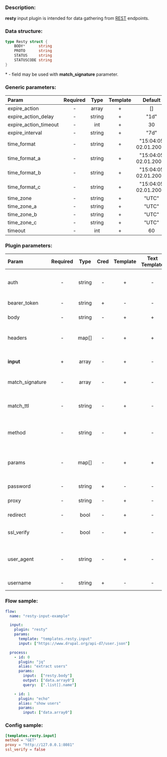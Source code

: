 ### Description:

**resty** input plugin is intended for data gathering from [REST](https://en.wikipedia.org/wiki/Representational_state_transfer) endpoints.

### Data structure:

```go
type Resty struct {
	BODY*      string
	PROTO      string
	STATUS     string
	STATUSCODE string
}
```

&ast; - field may be used with **match_signature** parameter.

### Generic parameters:

| Param                 | Required | Type   | Template | Default               |
|:----------------------|:--------:|:------:|:--------:|:---------------------:|
| expire_action         | -        | array  | +        | []                    |
| expire_action_delay   | -        | string | +        | "1d"                  |
| expire_action_timeout | -        | int    | +        | 30                    |
| expire_interval       | -        | string | +        | "7d"                  |
| time_format           | -        | string | +        | "15:04:05 02.01.2006" |
| time_format_a         | -        | string | +        | "15:04:05 02.01.2006" |
| time_format_b         | -        | string | +        | "15:04:05 02.01.2006" |
| time_format_c         | -        | string | +        | "15:04:05 02.01.2006" |
| time_zone             | -        | string | +        | "UTC"                 |
| time_zone_a           | -        | string | +        | "UTC"                 |
| time_zone_b           | -        | string | +        | "UTC"                 |
| time_zone_c           | -        | string | +        | "UTC"                 |
| timeout               | -        | int    | +        | 60                    |


### Plugin parameters:

| Param           | Required | Type   | Cred | Template | Text Template | Default           | Example                         | Description                                |
|:----------------|:--------:|:------:|:----:|:--------:|:-------------:|:-----------------:|:-------------------------------:|:-------------------------------------------|
| auth            | -        | string | -    | +        | -             | ""                | "basic"                         | Auth method (basic, bearer).               |
| bearer_token    | -        | string | +    | -        | -             | ""                | "qwerty"                        | Bearer token.                              |
| body            | -        | string | -    | +        | +             | ""                | "{"foo": "bar"}"                | Request body.                              |
| headers         | -        | map[]  | -    | +        | +             | map[]             | see example                     | Dynamic list of request headers.           |
| **input**       | +        | array  | -    | +        | -             | "[]"              | ["https://freegeoip.app/json/"] | List of REST endpoints.                    |
| match_signature | -        | array  | -    | +        | -             | "[]"              | ["resty.body"]                  | Match new articles by signature.           |
| match_ttl       | -        | string | -    | +        | -             | "1d"              | "24h"                           | TTL (Time To Live) for matched signatures. |
| method          | -        | string | -    | +        | -             | "GET"             | "POST"                          | Request method (GET, POST).                |
| params          | -        | map[]  | -    | +        | +             | map[]             | see example                     | Dynamic list of request query parameters.  |
| password        | -        | string | +    | -        | -             | ""                | ""                              | Basic auth password.                       |
| proxy           | -        | string | -    | +        | -             | ""                | "http://127.0.0.1:8080"         | Proxy settings.                            |
| redirect        | -        | bool   | -    | +        | -             | true              | false                           | Follow redirects.                          |
| ssl_verify      | -        | bool   | -    | +        | -             | true              | false                           | Verify server certificate.                 |
| user_agent      | -        | string | -    | +        | -             | "gosquito v4.4.1" | "webchela 1.0"                  | Custom User-Agent for feed access.         |
| username        | -        | string | +    | -        | -             | ""                | ""                              | Basic auth username.                       |


### Flow sample:

```yaml
flow:
  name: "resty-input-example"

  input:
    plugin: "resty"
    params:
      template: "templates.resty.input"
      input: ["https://www.drupal.org/api-d7/user.json"]

  process:
    - id: 0
      plugin: "jq"
      alias: "extract users"
      params:
        input:  ["resty.body"]
        output: ["data.array0"]
        query:  [".list[].name"]

    - id: 1
      plugin: "echo"
      alias: "show users"
      params:
        input: ["data.array0"]

```

### Config sample:

```toml
[templates.resty.input]
method = "GET"
proxy = "http://127.0.0.1:8081"
ssl_verify = false
```




